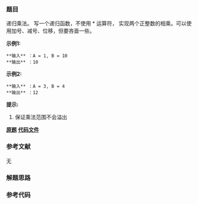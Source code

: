 ### 题目
递归乘法。 写一个递归函数，不使用 * 运算符， 实现两个正整数的相乘。可以使用加号、减号、位移，但要吝啬一些。

**示例1:**

    
    
    **输入** ：A = 1, B = 10
    **输出** ：10
    

**示例2:**

    
    
    **输入** ：A = 3, B = 4
    **输出** ：12
    

**提示:**

  1. 保证乘法范围不会溢出

 **[原题](https://leetcode-cn.com/problems/recursive-mulitply-lcci/)**    **[代码文件]()**


### 参考文献
无

### 解题思路




### 参考代码

```go


```




